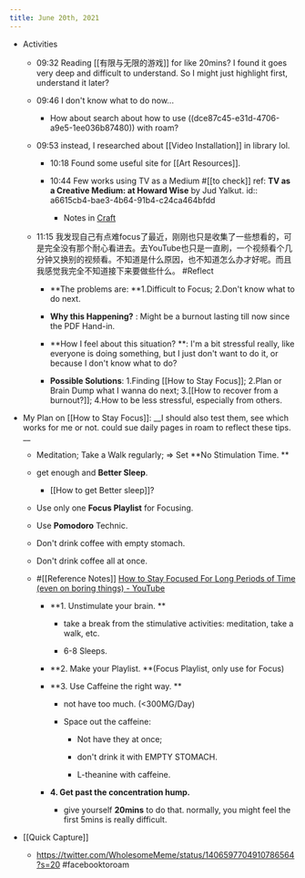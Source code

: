 ```yaml
---
title: June 20th, 2021
---
```


- Activities
	 - 09:32 Reading [[有限与无限的游戏]] for like 20mins? I found it goes very deep and difficult to understand. So I might just highlight first, understand it later? 

	 - 09:46 I don't know what to do now... 
		 - How about search about how to use ((dce87c45-e31d-4706-a9e5-1ee036b87480)) with roam?  

	 - 09:53 instead, I researched about [[Video Installation]] in library lol. 
		 - 10:18 Found some useful site for [[Art Resources]].

		 - 10:44 Few works using TV as a Medium #[[to check]]
ref: __TV as a Creative Medium: at Howard Wise__ by Jud Yalkut. 
id:: a6615cb4-bae3-4b64-91b4-c24ca464bfdd
			 - Notes in [Craft](craftdocs://open?blockId=BE427192-B0E3-485D-B8F6-EB29F9D9ED03&spaceId=d9dd9c6d-aa8f-a144-7d2e-d05cafc1105e)

	 - 11:15 我发现自己有点难focus了最近，刚刚也只是收集了一些想看的，可是完全没有那个耐心看进去。去YouTube也只是一直刷，一个视频看个几分钟又换别的视频看。不知道是什么原因，也不知道怎么办才好呢。而且我感觉我完全不知道接下来要做些什么。 #Reflect 
		 - **The problems are: **1.Difficult to Focus; 2.Don't know what to do next. 

		 - **Why this Happening?** : Might be a burnout lasting till now since the PDF Hand-in. 

		 - **How I feel about this situation? **: I'm a bit stressful really, like everyone is doing something, but I just don't want to do it, or because I don't know what to do? 

		 - **Possible Solutions**: 1.Finding [[How to Stay Focus]]; 2.Plan or Brain Dump what I wanna do next; 3.[[How to recover from a burnout?]]; 4.How to be less stressful, especially from others.

- My Plan on [[How to Stay Focus]]: 
__I should also test them, see which works for me or not. could sue daily pages in roam to reflect these tips. __
	 - Meditation; Take a Walk regularly; => Set **No Stimulation Time. **

	 - get enough and **Better Sleep**. 
		 - [[How to get Better sleep]]? 

	 - Use only one **Focus Playlist** for Focusing. 

	 - Use **Pomodoro** Technic. 

	 - Don't drink coffee with empty stomach. 

	 - Don't drink coffee all at once. 

	 - #[[Reference Notes]] [How to Stay Focused For Long Periods of Time (even on boring things) - YouTube](https://www.youtube.com/watch?v=LE8mNTJOYmQ)
		 - **1. Unstimulate your brain. **
			 - take a break from the stimulative activities: meditation, take a walk, etc.

			 - 6-8 Sleeps.

		 - **2. Make your Playlist. **(Focus Playlist, only use for Focus)

		 - **3. Use Caffeine the right way. **
			 - not have too much. (<300MG/Day)

			 - Space out the caffeine:
				 - Not have they at once;

				 - don't drink it with EMPTY STOMACH.

				 - L-theanine with caffeine.

		 - **4. Get past the concentration hump.**
			 - give yourself **20mins** to do that. normally, you might feel the first 5mins is really difficult.

- [[Quick Capture]]
	 - https://twitter.com/WholesomeMeme/status/1406597704910786564?s=20 #facebooktoroam
